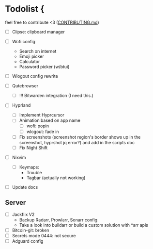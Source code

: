 # Todolist {

feel free to contribute <3 ([CONTRIBUTING.md](CONTRIBUTING.md))

- [ ] Clipse: clipboard manager
- [ ] Wofi config
  - Search on internet
  - Emoji picker
  - Calculator
  - Password picker (w/btui)
- [ ] Wlogout config rewrite

- [ ] Qutebrowser
  - [ ] !!! Bitwarden integration (I need this.)

- [ ] Hyprland
  - [ ] Implement Hyprcursor
  - [ ] Animation based on app name
    - [ ] wofi: popin
    - [ ] wlogout: fade in
  - [ ] Fix screenshots (screenshot region's border shows up in the screenshot, hyprshot jq error?) and add in the scripts doc
  - [ ] Fix Night Shift

- [ ] Nixvim
  - [ ] Keymaps:
    - Trouble
    - Tagbar (actually not working)

- [ ] Update docs

## Server

- [ ] Jackflix V2
  - Backup Radarr, Prowlarr, Sonarr config
  - Take a look into buildarr or build a custom solution with *arr apis
- [ ] Bitcoin-git: broken
- [ ] Secrets mode 0444: not secure
- [ ] Adguard config
